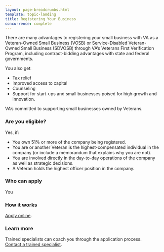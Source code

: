 ```yaml
---
layout: page-breadcrumbs.html
template: topic-landing
title: Registering Your Business
concurrence: complete
---
```


<div class="va-introtext">

There are many advantages to registering your small business with VA as a Veteran-Owned Small Business (VOSB) or Service-Disabled Veteran-Owned Small Business (SDVOSB) through VA’s Veterans First Verification Program, including contract-bidding advantages with state and federal governments.

</div>

You also get:

- Tax relief
- Improved access to capital
- Counseling
- Support for start-ups and small businesses poised for high growth and innovation.

VA’s committed to supporting small businesses owned by Veterans.

<div class="feature">

### Are you eligible?
Yes, if:

- You own 51% or more of the company being registered.
- You are or another Veteran is the highest-compensated individual in the company (or include a memorandum that explains why you are not).
- You are involved directly in the day-to-day operations of the company as well as strategic decisions.
- A Veteran holds the highest officer position in the company.

### Who can apply
You

</div>

### How it works
[Apply online](https://www.vip.vetbiz.gov/).

### Learn more
Trained specialists can coach you through the application process. <br>
[Contact a trained specialist](https://www.va.gov/osdbu/verification/assistance/counselors.asp).

